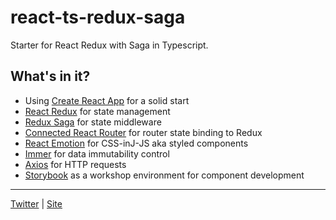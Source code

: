 # react-ts-redux-saga
Starter for React Redux with Saga in Typescript.

## What's in it?

- Using [Create React App](https://github.com/facebook/create-react-app) for a solid start
- [React Redux](https://github.com/reduxjs/react-redux) for state management
- [Redux Saga](https://github.com/redux-saga/redux-saga) for state middleware 
- [Connected React Router](https://github.com/supasate/connected-react-router) for router state binding to Redux
- [React Emotion](https://github.com/emotion-js/emotion) for CSS-inJ-JS aka styled components
- [Immer](https://github.com/mweststrate/immer) for data immutability control 
- [Axios](https://github.com/axios/axios) for HTTP requests
- [Storybook](https://storybook.js.org/) as a workshop environment for component development

<hr>

[Twitter](https://twitter.com/cyhung) | [Site](https://www.cyh.io/)